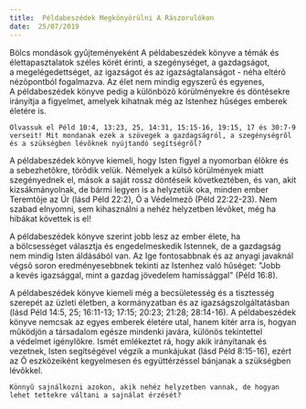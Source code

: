 ```yaml
---
title:  Példabeszédek Megkönyörülni A Rászorulókon
date:  25/07/2019
---
```


Bölcs mondások gyûjteményeként A példabeszédek könyve a témák és élettapasztalatok széles körét érinti, a szegénységet, a gazdagságot, a megelégedettséget, az igazságot és az igazságtalanságot - néha eltérõ nézõpontból fogalmazva. Az élet nem mindig egyszerû és egyenes, A példabeszédek könyve pedig a különbözõ körülményekre és döntésekre irányítja a figyelmet, amelyek kihatnak még az Istenhez hûséges emberek életére is.

`Olvassuk el Péld 10:4, 13:23, 25, 14:31, 15:15-16, 19:15, 17 és 30:7-9 verseit! Mit mondanak ezek a szövegek a gazdagságról, a szegénységrõl és a szükségben lévõknek nyújtandó segítségrõl?`

A példabeszédek könyve kiemeli, hogy Isten figyel a nyomorban élõkre és a sebezhetõkre, törõdik velük. Némelyek a külsõ körülmények miatt szegényednek el, mások a saját rossz döntéseik következtében, és van, akit kizsákmányolnak, de bármi legyen is a helyzetük oka, minden ember Teremtõje az Úr (lásd Péld 22:2), Õ a Védelmezõ (Péld 22:22-23). Nem szabad elnyomni, sem kihasználni a nehéz helyzetben lévõket, még ha hibákat követtek is el!

A példabeszédek könyve szerint jobb lesz az ember élete, ha a bölcsességet választja és engedelmeskedik Istennek, de a gazdagság nem mindig Isten áldásából van. Az Ige fontosabbnak és az anyagi javaknál végsõ soron eredményesebbnek tekinti az Istenhez való hûséget: "Jobb a kevés igazsággal, mint a gazdag jövedelem hamissággal" (Péld 16:8).

A példabeszédek könyve kiemeli még a becsületesség és a tisztesség szerepét az üzleti életben, a kormányzatban és az igazságszolgáltatásban (lásd Péld 14:5, 25; 16:11-13; 17:15; 20:23; 21:28; 28:14-16). A példabeszédek könyve nemcsak az egyes emberek életére utal, hanem kitér arra is, hogyan mûködjön a társadalom egésze mindenki javára, különös tekintettel a védelmet igénylõkre. Ismét emlékeztet rá, hogy akik irányítanak és vezetnek, Isten segítségével végzik a munkájukat (lásd Péld 8:15-16), ezért az Õ eszközeiként kegyelmesen és együttérzéssel bánjanak a szükségben lévõkkel.

`Könnyû sajnálkozni azokon, akik nehéz helyzetben vannak, de hogyan lehet tettekre váltani a sajnálat érzését?`